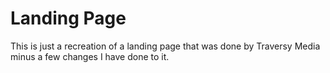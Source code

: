 # Landing Page


This is just a recreation of a landing page that was done by Traversy Media minus a few changes I have done to it.
